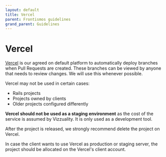```yaml
---
layout: default
title: Vercel
parent: Frontismos guidelines
grand_parent: Guidelines
---
```


# Vercel

[Vercel](https://vercel.com/) is our agreed on default platform to automatically deploy branches when Pull Requests are created. These branches can be viewed by anyone that needs to review changes. We will use this whenever possible.

Vercel may not be used in certain cases:

* Rails projects
* Projects owned by clients
* Older projects configured differently

**Vercel should not be used as a staging environment** as the cost of the service is assumed by Vizzuality. It is only used as a development tool.

After the project is released, we strongly recommend delete the project on Vercel.

In case the client wants to use Vercel as production or staging server, the project should be allocated on the Vercel's client account.
